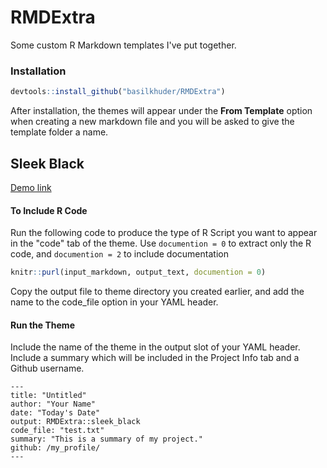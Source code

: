 # RMDExtra
Some custom R Markdown templates I've put together.

<h3>Installation</h3>

```r
devtools::install_github("basilkhuder/RMDExtra")
```

After installation, the themes will appear under the <b>From Template</b> option when creating a new markdown file and you will be asked to give the template folder a name. 

<h2>Sleek Black</h2>

[Demo link](https://basilkhuder.github.io/Sleek_Black.html)


<h4> To Include R Code </h4>

Run the following code to produce the type of R Script you want to appear in the "code" tab of the theme. Use ``` documention = 0 ``` to extract only the R code, and ``` documention = 2 ``` to include documentation


```r
knitr::purl(input_markdown, output_text, documention = 0)
```

Copy the output file to theme directory you created earlier, and add the name to the code_file option in your YAML header. 

<h4> Run the Theme </h4> 
Include the name of the theme in the output slot of your YAML header. Include a summary which will be included in the Project Info tab and a Github username.  
<br>

```
---
title: "Untitled"
author: "Your Name"
date: "Today's Date"
output: RMDExtra::sleek_black
code_file: "test.txt"
summary: "This is a summary of my project." 
github: /my_profile/
---
```
